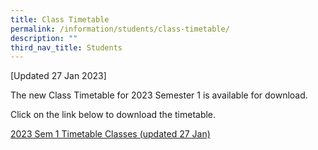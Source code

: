 ```yaml
---
title: Class Timetable
permalink: /information/students/class-timetable/
description: ""
third_nav_title: Students
---
```

[Updated 27 Jan 2023]

The new Class Timetable for 2023 Semester 1 is available for download.   

Click on the link below to download the timetable.  

  

[2023 Sem 1 Timetable Classes (updated 27 Jan)](/files/2023%20Sem%201%20Timetable%20v20b%20Classes.pdf)
